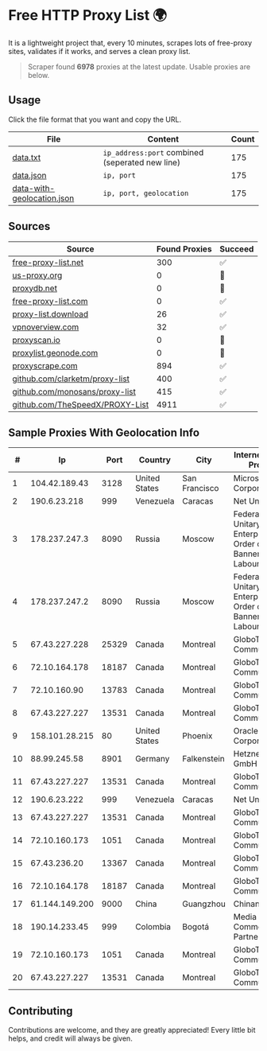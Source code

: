 
# Free HTTP Proxy List 🌍

It is a lightweight project that, every 10 minutes, scrapes lots of free-proxy sites, validates if it works, and serves a clean proxy list.


> Scraper found **6978** proxies at the latest update. Usable proxies are below.

## Usage

Click the file format that you want and copy the URL.


|File|Content|Count|
|----|-------|-----|
|[data.txt](https://raw.githubusercontent.com/themiralay/Proxy-List-World/master/data.txt)|`ip_address:port` combined (seperated new line)|175|
|[data.json](https://raw.githubusercontent.com/themiralay/Proxy-List-World/master/data.json)|`ip, port`|175|
|[data-with-geolocation.json](https://raw.githubusercontent.com/themiralay/Proxy-List-World/master/data-with-geolocation.json)|`ip, port, geolocation`|175|

## Sources

|Source|Found Proxies|Succeed|
|------|-------------|-------|
|[free-proxy-list.net](https://free-proxy-list.net)|300|✅|
|[us-proxy.org](https://www.us-proxy.org)|0|🚫|
|[proxydb.net](http://proxydb.net)|0|🚫|
|[free-proxy-list.com](https://free-proxy-list.com/?page=&port=&type%5B%5D=http&type%5B%5D=https&up_time=0&search=Search)|0|✅|
|[proxy-list.download](https://www.proxy-list.download/HTTP)|26|✅|
|[vpnoverview.com](https://vpnoverview.com/privacy/anonymous-browsing/free-proxy-servers)|32|✅|
|[proxyscan.io](https://www.proxyscan.io)|0|🚫|
|[proxylist.geonode.com](https://proxylist.geonode.com/api/proxy-list?limit=300&page=1&sort_by=lastChecked&sort_type=desc&protocols=http,https)|0|🚫|
|[proxyscrape.com](https://api.proxyscrape.com/v2/?request=displayproxies&protocol=http&timeout=10000&country=all&ssl=all&anonymity=all)|894|✅|
|[github.com/clarketm/proxy-list](https://raw.githubusercontent.com/clarketm/proxy-list/master/proxy-list-raw.txt)|400|✅|
|[github.com/monosans/proxy-list](https://raw.githubusercontent.com/monosans/proxy-list/main/proxies/http.txt)|415|✅|
|[github.com/TheSpeedX/PROXY-List](https://raw.githubusercontent.com/TheSpeedX/PROXY-List/master/http.txt)|4911|✅|


## Sample Proxies With Geolocation Info

|#|Ip|Port|Country|City|Internet Service Provider|
|-|--|----|-------|----|-------------------------|
|1|104.42.189.43|3128|United States|San Francisco|Microsoft Corporation|
|2|190.6.23.218|999|Venezuela|Caracas|Net Uno|
|3|178.237.247.3|8090|Russia|Moscow|Federal State Unitary Enterprise of the Order of the Red Banner of Labour "Russ|
|4|178.237.247.2|8090|Russia|Moscow|Federal State Unitary Enterprise of the Order of the Red Banner of Labour "Russ|
|5|67.43.227.228|25329|Canada|Montreal|GloboTech Communications|
|6|72.10.164.178|18187|Canada|Montreal|GloboTech Communications|
|7|72.10.160.90|13783|Canada|Montreal|GloboTech Communications|
|8|67.43.227.227|13531|Canada|Montreal|GloboTech Communications|
|9|158.101.28.215|80|United States|Phoenix|Oracle Corporation|
|10|88.99.245.58|8901|Germany|Falkenstein|Hetzner Online GmbH|
|11|67.43.227.227|13531|Canada|Montreal|GloboTech Communications|
|12|190.6.23.222|999|Venezuela|Caracas|Net Uno|
|13|67.43.227.227|13531|Canada|Montreal|GloboTech Communications|
|14|72.10.160.173|1051|Canada|Montreal|GloboTech Communications|
|15|67.43.236.20|13367|Canada|Montreal|GloboTech Communications|
|16|72.10.164.178|18187|Canada|Montreal|GloboTech Communications|
|17|61.144.149.200|9000|China|Guangzhou|Chinanet|
|18|190.14.233.45|999|Colombia|Bogotá|Media Commerce Partners S.A|
|19|72.10.160.173|1051|Canada|Montreal|GloboTech Communications|
|20|67.43.227.227|13531|Canada|Montreal|GloboTech Communications|



## Contributing

Contributions are welcome, and they are greatly appreciated! Every
little bit helps, and credit will always be given.

